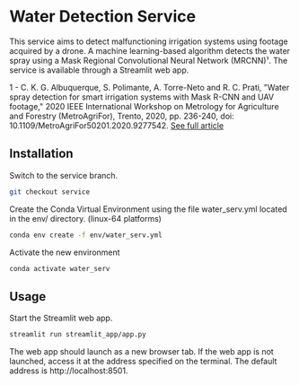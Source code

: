 # Water Detection Service

This service aims to detect malfunctioning irrigation systems using footage acquired by a drone.
A machine learning-based algorithm detects the water spray using a Mask Regional Convolutional Neural Network (MRCNN)¹. The service is available through a Streamlit web app.

1 - C. K. G. Albuquerque, S. Polimante, A. Torre-Neto and R. C. Prati, "Water spray detection for smart irrigation systems with Mask R-CNN and UAV footage," 2020 IEEE International Workshop on Metrology for Agriculture and Forestry (MetroAgriFor), Trento, 2020, pp. 236-240, doi: 10.1109/MetroAgriFor50201.2020.9277542. [See full article](https://ieeexplore.ieee.org/abstract/document/9277542)

## Installation

Switch to the service branch.
```bash
git checkout service
```

Create the Conda Virtual Environment using the file water_serv.yml located in the env/ directory. (linux-64 platforms)

```bash
conda env create -f env/water_serv.yml
```

Activate the new environment

```bash
conda activate water_serv
```

## Usage

Start the Streamlit web app.
```bash
streamlit run streamlit_app/app.py
```

The web app should launch as a new browser tab. If the web app is not launched, access it at the address specified on the terminal. The default address is http://localhost:8501.
